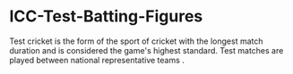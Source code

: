 # ICC-Test-Batting-Figures
Test cricket is the form of the sport of cricket with the longest match duration and is considered the game's highest standard. Test matches are played between national representative teams .
